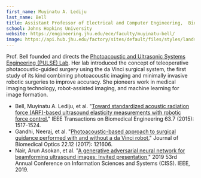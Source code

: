 ```yaml
---
first_name: Muyinatu A. Lediju
last_name: Bell
title: Assistant Professor of Electrical and Computer Engineering,  Biomedical Engineering, and Computer Science
school: Johns Hopkins University
website: https://engineering.jhu.edu/ece/faculty/muyinatu-bell/
image: https://api.hub.jhu.edu/factory/sites/default/files/styles/landscape/public/muyinatu_bell082316.jpg
---
```

Prof. Bell founded and directs the [Photoacoustic and Ultrasonic Systems Engineering (PULSE) Lab](https://pulselab.jhu.edu/). Her lab introduced the concept of teleoperative photacoustic-guided surgery using the da Vinci surgical system, the first study of its kind combining photoacoustic imaging and minimally invasive robotic surgeries to improve accuracy. She pioneers work in medical imaging technology, robot-assisted imaging, and machine learning for image formation.
* Bell, Muyinatu A. Lediju, et al. "[Toward standardized acoustic radiation force (ARF)-based ultrasound elasticity measurements with robotic force control.](https://pulselab.jhu.edu/wp-content/uploads/2016/01/Bell_TBME_2015-1.pdf)" IEEE Transactions on Biomedical Engineering 63.7 (2015): 1517-1524.
* Gandhi, Neeraj, et al. "[Photoacoustic-based approach to surgical guidance performed with and without a da Vinci robot.](https://pulselab.jhu.edu/wp-content/uploads/2017/08/Gandhi_JBO_2017.pdf)" Journal of Biomedical Optics 22.12 (2017): 121606.
* Nair, Arun Asokan, et al. "[A generative adversarial neural network for beamforming ultrasound images: Invited presentation.](https://pulselab.jhu.edu/wp-content/uploads/2019/04/Nair_IEEE_CISS_2019.pdf)" 2019 53rd Annual Conference on Information Sciences and Systems (CISS). IEEE, 2019.
